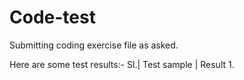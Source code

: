 # Code-test

Submitting coding exercise file as asked.

Here are some test results:-
Sl.|                             Test sample                            | Result
1.
